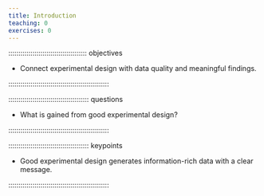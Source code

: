 ```yaml
---
title: Introduction
teaching: 0
exercises: 0
---
```


::::::::::::::::::::::::::::::::::::::: objectives

- Connect experimental design with data quality and meaningful findings.

::::::::::::::::::::::::::::::::::::::::::::::::::

:::::::::::::::::::::::::::::::::::::::: questions

- What is gained from good experimental design?

::::::::::::::::::::::::::::::::::::::::::::::::::



:::::::::::::::::::::::::::::::::::::::: keypoints

- Good experimental design generates information-rich data with a clear message.

::::::::::::::::::::::::::::::::::::::::::::::::::


